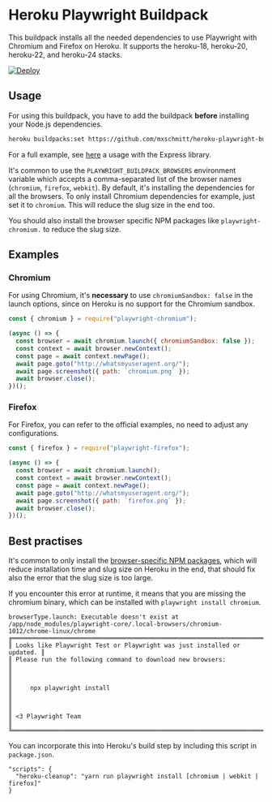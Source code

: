 # Heroku Playwright Buildpack

This buildpack installs all the needed dependencies to use Playwright with Chromium and Firefox on Heroku.
It supports the heroku-18, heroku-20, heroku-22, and heroku-24 stacks.

[![Deploy](https://www.herokucdn.com/deploy/button.svg)](https://heroku.com/deploy?template=https://github.com/mxschmitt/heroku-playwright-example)

## Usage

For using this buildpack, you have to add the buildpack **before** installing your Node.js dependencies.

```txt
heroku buildpacks:set https://github.com/mxschmitt/heroku-playwright-buildpack.git -a my-app
```

For a full example, see [here](https://github.com/mxschmitt/heroku-playwright-example) a usage with the Express library.

It's common to use the `PLAYWRIGHT_BUILDPACK_BROWSERS` environment variable which accepts a comma-separated list of the browser names (`chromium`, `firefox`, `webkit`). By default, it's installing the dependencies for all the browsers. To only install Chromium dependencies for example, just set it to `chromium`. This will reduce the slug size in the end too.

You should also install the browser specific NPM packages like `playwright-chromium.` to reduce the slug size.

## Examples

### Chromium

For using Chromium, it's **necessary** to use `chromiumSandbox: false` in the launch options, since on Heroku is no support for the Chromium sandbox.

```javascript
const { chromium } = require("playwright-chromium");

(async () => {
  const browser = await chromium.launch({ chromiumSandbox: false });
  const context = await browser.newContext();
  const page = await context.newPage();
  await page.goto("http://whatsmyuseragent.org/");
  await page.screenshot({ path: `chromium.png` });
  await browser.close();
})();
```

### Firefox

For Firefox, you can refer to the official examples, no need to adjust any configurations.

```javascript
const { firefox } = require("playwright-firefox");

(async () => {
  const browser = await chromium.launch();
  const context = await browser.newContext();
  const page = await context.newPage();
  await page.goto("http://whatsmyuseragent.org/");
  await page.screenshot({ path: `firefox.png` });
  await browser.close();
})();
```

## Best practises

It's common to only install the [browser-specific NPM packages](https://playwright.dev/docs/installation#download-single-browser-binary), which will reduce installation time and slug size on Heroku in the end, that should fix also the error that the slug size is too large.

If you encounter this error at runtime, it means that you are missing the chromium binary, which can be installed with `playwright install chromium`.

```
browserType.launch: Executable doesn't exist at /app/node_modules/playwright-core/.local-browsers/chromium-1012/chrome-linux/chrome
╔═════════════════════════════════════════════════════════════════════════╗
║ Looks like Playwright Test or Playwright was just installed or updated. ║
║ Please run the following command to download new browsers:              ║
║                                                                         ║
║     npx playwright install                                              ║
║                                                                         ║
║ <3 Playwright Team                                                      ║
╚═════════════════════════════════════════════════════════════════════════╝
```

You can incorporate this into Heroku's build step by including this script in `package.json`.

```
"scripts": {
  "heroku-cleanup": "yarn run playwright install [chromium | webkit | firefox]"
}
```
